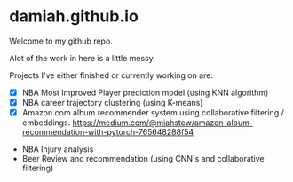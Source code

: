 # damiah.github.io
Welcome to my github repo.

Alot of the work in here is a little messy.

Projects I've either finished or currently working on are:

- [x] NBA Most Improved Player prediction model (using KNN algorithm) 
- [x] NBA career trajectory clustering (using K-means)
- [x] Amazon.com album recommender system using collaborative filtering / embeddings. https://medium.com/@miahstew/amazon-album-recommendation-with-pytorch-765648288f54
- NBA Injury analysis
- Beer Review and recommendation (using CNN's and collaborative filtering)

